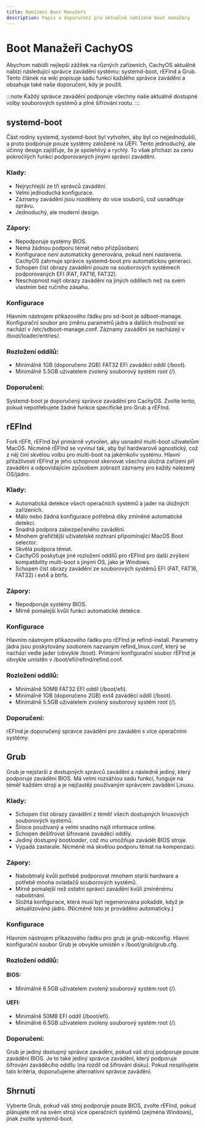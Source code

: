 ```yaml
---
title: Nabízení Boot Manažeři
description: Popis a doporučení pro aktuálně nabízené boot manažery
---
```


# Boot Manažeři CachyOS

Abychom nabídli nejlepší zážitek na různých zařízeních, CachyOS aktuálně nabízí následující správce zavádění systému: systemd-boot, rEFInd a Grub. Tento článek na wiki popisuje sadu funkcí každého správce zavádění a obsahuje také naše doporučení, kdy je použít.

:::note
Každý správce zavádění podporuje všechny naše aktuálně dostupné volby souborových systémů a plné šifrování rootu.
:::

## systemd-boot
Část rodiny systemd, systemd-boot byl vytvořen, aby byl co nejjednodušší, a proto podporuje pouze systémy založené na UEFI. Tento jednoduchý, ale účinný design zajišťuje, že je spolehlivý a rychlý. To však přichází za cenu pokročilých funkcí podporovaných jinými správci zavádění.
### Klady:
- Nejrychlejší ze tří správců zavádění.
- Velmi jednoduchá konfigurace.
- Záznamy zavádění jsou rozděleny do více souborů, což usnadňuje správu.
- Jednoduchý, ale moderní design.
### Zápory:
- Nepodporuje systémy BIOS.
- Nemá žádnou podporu témat nebo přizpůsobení.
- Konfigurace není automaticky generována, pokud není nastavena. CachyOS zahrnuje správce systemd-boot pro automatickou generaci.
- Schopen číst obrazy zavádění pouze na souborových systémech podporovaných EFI (FAT, FAT16, FAT32).
- Neschopnost najít obrazy zavádění na jiných oddílech než na svém vlastním bez ručního zásahu.

### Konfigurace
Hlavním nástrojem příkazového řádku pro sd-boot je sdboot-manage.
Konfigurační soubor pro změnu parametrů jádra a dalších možností se nachází v /etc/sdboot-manage.conf.
Záznamy zavádění se nacházejí v /boot/loader/entries/.

### Rozložení oddílů:
- Minimálně 1GB (doporučeno 2GB) FAT32 EFI zaváděcí oddíl (/boot).
- Minimálně 5.5GB uživatelem zvolený souborový systém root (/).

### Doporučení:
Systemd-boot je doporučený správce zavádění pro CachyOS. Zvolte tento, pokud nepotřebujete žádné funkce specifické pro Grub a rEFInd.

## rEFInd
Fork rEFIt, rEFInd byl primárně vytvořen, aby usnadnil multi-boot uživatelům MacOS. Nicméně rEFInd se vyvinul tak, aby byl hardwarově agnostický, což z něj činí skvělou volbu pro multi-boot na jakémkoliv systému. Hlavní přitažlivostí rEFInd je jeho schopnost skenovat všechna úložná zařízení při zavádění a odpovídajícím způsobem zobrazit záznamy pro každý nalezený OS/jádro.

### Klady:
- Automatická detekce všech operačních systémů a jader na úložných zařízeních.
- Málo nebo žádná konfigurace potřebná díky zmíněné automatické detekci.
- Snadná podpora zabezpečeného zavádění.
- Mnohem grafičtější uživatelské rozhraní připomínající MacOS Boot selector.
- Skvělá podpora témat.
- CachyOS poskytuje jiné rozložení oddílů pro rEFInd pro další zvýšení kompatibility multi-boot s jinými OS, jako je Windows.
- Schopen číst obrazy zavádění ze souborových systémů EFI (FAT, FAT16, FAT32) i ext4 a btrfs.
### Zápory:
- Nepodporuje systémy BIOS.
- Mírně pomalejší kvůli funkci automatické detekce.

### Konfigurace
Hlavním nástrojem příkazového řádku pro rEFInd je refind-install.
Parametry jádra jsou poskytovány souborem nazvaným refind_linux.conf, který se nachází vedle jader (obvykle /boot).
Primární konfigurační soubor rEFInd je obvykle umístěn v /boot/efi/refind/refind.conf.

### Rozložení oddílů:
- Minimálně 50MB FAT32 EFI oddíl (/boot/efi).
- Minimálně 1GB (doporučeno 2GB) ext4 zaváděcí oddíl (/boot).
- Minimálně 5.5GB uživatelem zvolený souborový systém root (/).

### Doporučení:
rEFInd je doporučený správce zavádění pro zavádění s více operačními systémy.

## Grub
Grub je nejstarší z dostupných správců zavádění a následně jediný, který podporuje zavádění BIOS. Má velmi rozsáhlou sadu funkcí, funguje na téměř každém stroji a je nejčastěji používaným správcem zavádění Linuxu.
### Klady:
- Schopen číst obrazy zavádění z téměř všech dostupných linuxových souborových systémů.
- Široce používaný a velmi snadno najít informace online.
- Schopen dešifrovat šifrované zaváděcí oddíly.
- Jediný dostupný boot*loader*, což mu umožňuje zavádět BIOS stroje.
- Vypadá zastarale. Nicméně má skvělou podporu témat na kompenzaci.
### Zápory:
- Nabobtnalý kvůli potřebě podporovat mnohem starší hardware a potřebě mnoha ovladačů souborových systémů.
- Mírně pomalejší než ostatní správci zavádění kvůli zmíněnému nabobtnání.
- Složitá konfigurace, která musí být regenerována pokaždé, když je aktualizováno jádro. (Nicméně toto je prováděno automaticky.)

### Konfigurace
Hlavním nástrojem příkazového řádku pro grub je grub-mkconfig.
Hlavní konfigurační soubor Grub je obvykle umístěn v /boot/grub/grub.cfg.

### Rozložení oddílů:
#### BIOS:
- Minimálně 6.5GB uživatelem zvolený souborový systém root (/).
#### UEFI:
- Minimálně 50MB EFI oddíl (/boot/efi).
- Minimálně 6.5GB uživatelem zvolený souborový systém root (/).

### Doporučení:
Grub je jediný dostupný správce zavádění, pokud váš stroj podporuje pouze zavádění BIOS. Je to také jediný správce zavádění, který podporuje šifrování zaváděcího oddílu (na rozdíl od šifrování disku). Pokud nesplňujete tato kritéria, doporučujeme alternativní správce zavádění.


## Shrnutí
Vyberte Grub, pokud váš stroj podporuje pouze BIOS, zvolte rEFInd, pokud plánujete mít na svém stroji více operačních systémů (zejména Windows), jinak zvolte systemd-boot.
